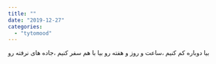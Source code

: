 ```yaml
---
title: ""
date: "2019-12-27"
categories: 
  - "tytomood"
---
```


بیا دوباره کم کنیم ،ساعت و روز و هفته رو بیا با هم سفر کنیم ،جاده های نرفته رو
